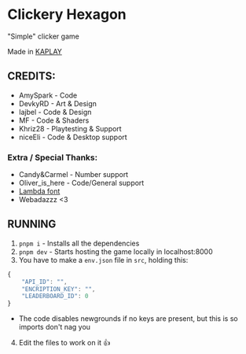# Clickery Hexagon

"Simple" clicker game

Made in [KAPLAY](https://kaplayjs.com)

## CREDITS:
- AmySpark - Code
- DevkyRD - Art & Design
- lajbel - Code & Design
- MF - Code & Shaders
- Khriz28 - Playtesting & Support
- niceEli - Code & Desktop support

### Extra / Special Thanks:
- Candy&Carmel - Number support
- Oliver_is_here - Code/General support
- [Lambda font](https://ggbot.itch.io/lambda-font)
- Webadazzz <3

## RUNNING
1. `pnpm i` - Installs all the dependencies
2. `pnpm dev` - Starts hosting the game locally in localhost:8000
3. You have to make a `env.json` file in `src`, holding this:
```js
{
	"API_ID": "",
	"ENCRIPTION_KEY": "",
	"LEADERBOARD_ID": 0
}
```
- The code disables newgrounds if no keys are present, but this is so imports don't nag you
4. Edit the files to work on it :thumbsup:
